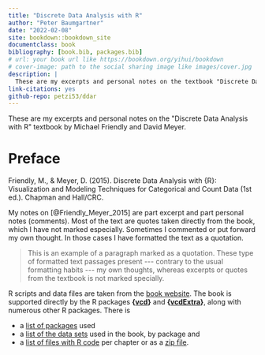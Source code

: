 ```yaml
---
title: "Discrete Data Analysis with R"
author: "Peter Baumgartner"
date: "2022-02-08"
site: bookdown::bookdown_site
documentclass: book
bibliography: [book.bib, packages.bib]
# url: your book url like https://bookdown.org/yihui/bookdown
# cover-image: path to the social sharing image like images/cover.jpg
description: |
  These are my excerpts and personal notes on the textbook "Discrete Data Analysis with R" by Michael Friendly and David Meyer.
link-citations: yes
github-repo: petzi53/ddar
---
```


These are my excerpts and personal notes on the "Discrete Data Analysis with R" textbook by Michael Friendly and David Meyer.

# Preface

Friendly, M., & Meyer, D. (2015). Discrete Data Analysis with {R}:
Visualization and Modeling Techniques for Categorical and Count Data
(1st ed.). Chapman and Hall/CRC.

My notes on [@Friendly_Meyer_2015] are part excerpt and part personal notes (comments). Most of the text are quotes
taken directly from the book, which I have not marked especially.
Sometimes I commented or put forward my own thought. In those cases I
have formatted the text as a quotation.

> This is an example of a paragraph marked as a quotation. These type of
> formatted text passages present --- contrary to the usual formatting
> habits --- my own thoughts, whereas excerpts or quotes from the
> textbook is not marked specially.

R scripts and data files are taken from the [book
website](http://ddar.datavis.ca/). The book is supported directly by the R packages **{[vcd](http://cran.r-project.org/package=vcd)}** and **{[vcdExtra](http://cran.r-project.org/package=vcdExtra)}**, along with numerous other R packages. There is 

- a [list of packages](http://ddar.datavis.ca/pages/using#r-packages) used 
- a [list of the data sets](http://ddar.datavis.ca/pages/using#data-sets-by-package) used in the book, by package and
- a [list of files with R code](http://ddar.datavis.ca/pages/using#r-code) per chapter or as a [zip file](http://ddar.datavis.ca/pages/Rcode/DDAR-Rcode.zip).




